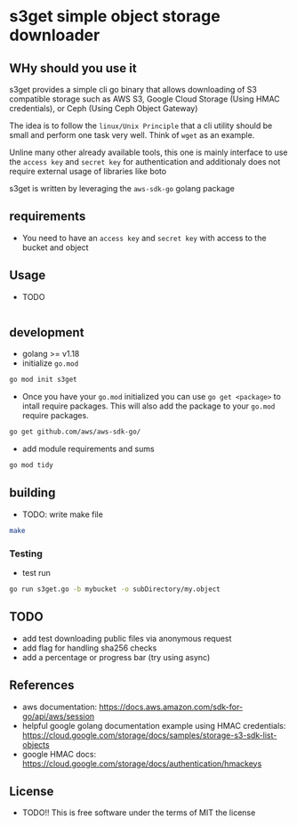 # s3get simple object storage downloader

## WHy should you use it
s3get provides a simple cli go binary that allows downloading of S3 compatible
storage such as AWS S3, Google Cloud Storage (Using HMAC credentials), or Ceph
(Using Ceph Object Gateway)

The idea is to follow the `linux/Unix Principle` that a cli utility should be
small and perform one task very well.  Think of `wget` as an example.

Unline many other already available tools, this one is mainly interface to use
the `access key` and `secret key` for authentication and additionaly does not
require external usage of libraries like boto

s3get is written by leveraging the `aws-sdk-go` golang package

## requirements

* You need to have an `access key` and `secret key` with access to the bucket and object


## Usage
* TODO

```sh
```

## development

* golang >= v1.18
* initialize `go.mod`

```sh
go mod init s3get
```

* Once you have your `go.mod` initialized you can use `go get <package>` to
intall require packages.  This will also add the package to your `go.mod`
require packages.

```sh
go get github.com/aws/aws-sdk-go/
```

* add module requirements and sums

```sh
go mod tidy
```

## building

* TODO: write make file

```sh
make
```


### Testing

* test run

```sh
go run s3get.go -b mybucket -o subDirectory/my.object
```

## TODO

* add test downloading public files via anonymous request
* add flag for handling sha256 checks
* add a percentage or progress bar (try using async)

## References

* aws documentation: https://docs.aws.amazon.com/sdk-for-go/api/aws/session
* helpful google golang documentation example using HMAC credentials: https://cloud.google.com/storage/docs/samples/storage-s3-sdk-list-objects
* google HMAC docs: https://cloud.google.com/storage/docs/authentication/hmackeys

## License
* TODO!!
This is free software under the terms of MIT the license
